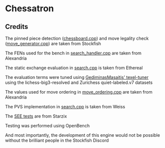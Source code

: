 # Chessatron


## Credits

The pinned piece detection ([chessboard.cpp](src/chessboard.cpp#L475)) and move legality check ([move_generator.cpp](src/move_generator.cpp#98)) are taken from Stockfish

The FENs used for the bench in [search_handler.cpp](src/search_handler.cpp#L88) are taken from Alexandria

The static exchange evaluation in [search.cpp](src/search.cpp#L81) is taken from Ethereal

The evaluation terms were tuned using [GediminasMasaitis' texel-tuner](https://github.com/GediminasMasaitis/texel-tuner) using the lichess-big3-resolved and Zurichess quiet-labeled.v7 datasets

The values used for move ordering in [move_ordering.cpp](src/move_ordering.cpp) are taken from Alexandria

The PVS implementation in [search.cpp](src/search.cpp#L273) is taken from Weiss

The [SEE tests](tests/see_tests.cpp) are from Starzix

Testing was performed using OpenBench

And most importantly, the development of this engine would not be possible without the brilliant people in the Stockfish Discord